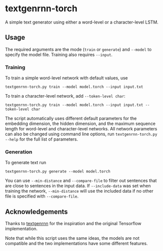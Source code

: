 # textgenrnn-torch
A simple text generator using either a word-level or a character-level LSTM.


## Usage
The required arguments are the mode (`train` or `generate`) and `--model` to
specify the model file. Training also requires `--input`.

### Training
To train a simple word-level network with default values, use

    textgenrnn-torch.py train --model model.torch --input input.txt

To train a character-level network, add `--token-level char`:

    textgenrnn-torch.py train --model model.torch --input input.txt --token-level char

The script automatically uses different default parameters for the
embedding dimension, the hidden dimension, and the maximum sequence length for
word-level and character-level networks. All network parameters can also be
changed using command line options, run `textgenrnn-torch.py --help` for the
full list of parameters.

### Generation
To generate text run

    textgenrnn-torch.py generate --model model.torch

You can use `--min-distance` and `--compare-file` to filter out sentences that
are close to sentences in the input data. If `--include-data` was set when
training the network, `--min-distance` will use the included data if no other
file is specified with `--compare-file`.

## Acknowledgements
Thanks to [textgenrnn](https://github.com/minimaxir/textgenrnn/) for the
inspiration and the original Tensorflow implementation.

Note that while this script uses the same ideas, the models are not compatible
and the two implementations have some different features.
